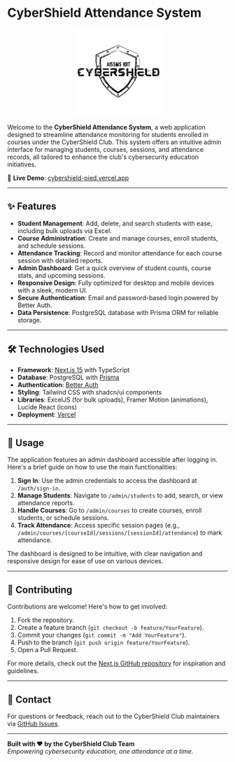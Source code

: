 # CyberShield Attendance System

<div align="center">
    <img src="./public/logo.png" alt="CyberShield Logo" width=200 />
</div>

Welcome to the **CyberShield Attendance System**, a web application designed to streamline attendance monitoring for students enrolled in courses under the CyberShield Club. This system offers an intuitive admin interface for managing students, courses, sessions, and attendance records, all tailored to enhance the club's cybersecurity education initiatives.

🔗 **Live Demo**: [cybershield-pied.vercel.app](https://cybershield-pied.vercel.app)

---

## ✨ Features

- **Student Management**: Add, delete, and search students with ease, including bulk uploads via Excel.
- **Course Administration**: Create and manage courses, enroll students, and schedule sessions.
- **Attendance Tracking**: Record and monitor attendance for each course session with detailed reports.
- **Admin Dashboard**: Get a quick overview of student counts, course stats, and upcoming sessions.
- **Responsive Design**: Fully optimized for desktop and mobile devices with a sleek, modern UI.
- **Secure Authentication**: Email and password-based login powered by Better Auth.
- **Data Persistence**: PostgreSQL database with Prisma ORM for reliable storage.

---

## 🛠️ Technologies Used

- **Framework**: [Next.js 15](https://nextjs.org/) with TypeScript
- **Database**: PostgreSQL with [Prisma](https://www.prisma.io/)
- **Authentication**: [Better Auth](https://better-auth.com/)
- **Styling**: Tailwind CSS with shadcn/ui components
- **Libraries**: ExcelJS (for bulk uploads), Framer Motion (animations), Lucide React (icons)
- **Deployment**: [Vercel](https://vercel.com/)

---

## 🚀 Usage

The application features an admin dashboard accessible after logging in. Here's a brief guide on how to use the main functionalities:

1. **Sign In**: Use the admin credentials to access the dashboard at `/auth/sign-in`.
2. **Manage Students**: Navigate to `/admin/students` to add, search, or view attendance reports.
3. **Handle Courses**: Go to `/admin/courses` to create courses, enroll students, or schedule sessions.
4. **Track Attendance**: Access specific session pages (e.g., `/admin/courses/[courseId]/sessions/[sessionId]/attendance`) to mark attendance.

The dashboard is designed to be intuitive, with clear navigation and responsive design for ease of use on various devices.

---

## 🤝 Contributing

Contributions are welcome! Here's how to get involved:

1. Fork the repository.
2. Create a feature branch (`git checkout -b feature/YourFeature`).
3. Commit your changes (`git commit -m "Add YourFeature"`).
4. Push to the branch (`git push origin feature/YourFeature`).
5. Open a Pull Request.

For more details, check out the [Next.js GitHub repository](https://github.com/vercel/next.js) for inspiration and guidelines.

---

## 📧 Contact

For questions or feedback, reach out to the CyberShield Club maintainers via [GitHub Issues](https://github.com/meghrajjare5273/meghrajjare5273-ioitcybershield/issues).

---

**Built with ❤️ by the CyberShield Club Team**  
_Empowering cybersecurity education, one attendance at a time._
